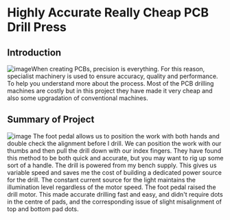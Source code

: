 # Highly Accurate Really Cheap PCB Drill Press
## Introduction 
![image](https://user-images.githubusercontent.com/88575247/174483091-1d385766-8555-4e27-8305-7d7960f4f108.png)When creating PCBs, precision is everything. For this reason, specialist machinery is used to ensure accuracy, quality and performance. To help you understand more about the process. Most of the PCB drilling machines are costly but in this project they have made it very cheap and also some upgradation of conventional machines.

## Summary of Project
![image](https://user-images.githubusercontent.com/88575247/174483081-8e99e501-c146-422d-a28c-ce78bd874ab9.png)
The foot pedal allows us to position the work with both hands and double check the alignment before I drill. We can position the work with our thumbs and then pull the drill down with our index fingers. They have found this method to be both quick and accurate, but you may want to rig up some sort of a handle.
The drill is powered from my bench supply. This gives us variable speed and saves me the cost of building a dedicated power source for the drill. The constant current source for the light maintains the illumination level regardless of the motor speed. The foot pedal raised the drill motor. This made accurate drilling fast and easy, and didn't require dots in the centre of pads, and the corresponding issue of slight misalignment of top and bottom pad dots.
